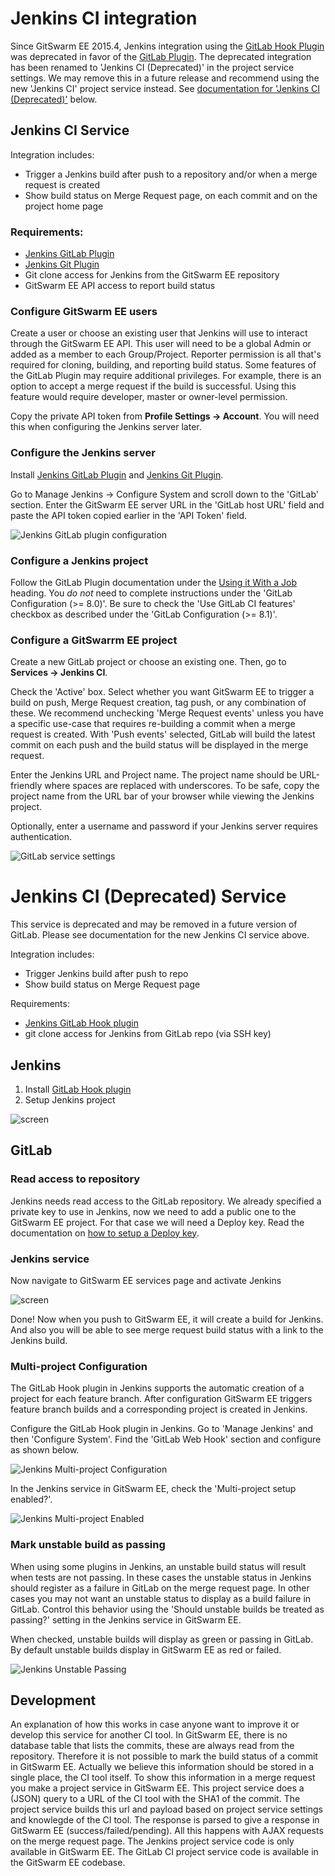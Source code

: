# Jenkins CI integration

Since GitSwarm EE 2015.4, Jenkins integration using the [GitLab Hook
Plugin](https://wiki.jenkins-ci.org/display/JENKINS/GitLab+Hook+Plugin)
was deprecated in favor of the [GitLab
Plugin](https://wiki.jenkins-ci.org/display/JENKINS/GitLab+Plugin).
The deprecated integration has been renamed to 'Jenkins CI (Deprecated)' in
the project service settings. We may remove this in a future release and
recommend using the new 'Jenkins CI' project service instead. See
[documentation for 'Jenkins CI
(Deprecated)'](#jenkins-ci-deprecated-service) below.

## Jenkins CI Service

Integration includes:

* Trigger a Jenkins build after push to a repository and/or when a merge
  request is created
* Show build status on Merge Request page, on each commit and on the
  project home page

### Requirements:

* [Jenkins GitLab
  Plugin](https://wiki.jenkins-ci.org/display/JENKINS/GitLab+Plugin)
* [Jenkins Git
  Plugin](https://wiki.jenkins-ci.org/display/JENKINS/Git+Plugin)
* Git clone access for Jenkins from the GitSwarm EE repository
* GitSwarm EE API access to report build status

### Configure GitSwarm EE users

Create a user or choose an existing user that Jenkins will use to interact
through the GitSwarm EE API. This user will need to be a global Admin or
added as a member to each Group/Project. Reporter permission is all that's
required for cloning, building, and reporting build status. Some features
of the GitLab Plugin may require additional privileges. For example, there
is an option to accept a merge request if the build is successful. Using
this feature would require developer, master or owner-level permission.

Copy the private API token from **Profile Settings -> Account**. You will
need this when configuring the Jenkins server later.

### Configure the Jenkins server

Install [Jenkins GitLab
Plugin](https://wiki.jenkins-ci.org/display/JENKINS/GitLab+Plugin) and
[Jenkins Git
Plugin](https://wiki.jenkins-ci.org/display/JENKINS/Git+Plugin).

Go to Manage Jenkins -> Configure System and scroll down to the 'GitLab'
section. Enter the GitSwarm EE server URL in the 'GitLab host URL' field
and paste the API token copied earlier in the 'API Token' field.

![Jenkins GitLab plugin configuration](jenkins_gitlab_plugin_config.png)

### Configure a Jenkins project

Follow the GitLab Plugin documentation under the [Using it With a
Job](https://github.com/jenkinsci/gitlab-plugin#using-it-with-a-job)
heading. You *do not* need to complete instructions under the 'GitLab
Configuration (>= 8.0)'. Be sure to check the 'Use GitLab CI features'
checkbox as described under the 'GitLab Configuration (>= 8.1)'.

### Configure a GitSwarrm EE project

Create a new GitLab project or choose an existing one. Then, go to
**Services -> Jenkins CI**.

Check the 'Active' box. Select whether you want GitSwarm EE to trigger a
build on push, Merge Request creation, tag push, or any combination of
these. We recommend unchecking 'Merge Request events' unless you have a
specific use-case that requires re-building a commit when a merge request
is created. With 'Push events' selected, GitLab will build the latest
commit on each push and the build status will be displayed in the merge
request.

Enter the Jenkins URL and Project name. The project name should be
URL-friendly where spaces are replaced with underscores. To be safe, copy
the project name from the URL bar of your browser while viewing the Jenkins
project.

Optionally, enter a username and password if your Jenkins server requires
authentication.

![GitLab service settings](jenkins_gitlab_service_settings.png)

# Jenkins CI (Deprecated) Service

This service is deprecated and may be removed in a future version of GitLab.
Please see documentation for the new Jenkins CI service above.

Integration includes:

* Trigger Jenkins build after push to repo
* Show build status on Merge Request page

Requirements: 

* [Jenkins GitLab Hook
  plugin](https://wiki.jenkins-ci.org/display/JENKINS/GitLab+Hook+Plugin)
* git clone access for Jenkins from GitLab repo (via SSH key)

## Jenkins

1. Install [GitLab Hook
   plugin](https://wiki.jenkins-ci.org/display/JENKINS/GitLab+Hook+Plugin)
2. Setup Jenkins project

![screen](jenkins_project.png)


## GitLab

### Read access to repository

Jenkins needs read access to the GitLab repository. We already specified a
private key to use in Jenkins, now we need to add a public one to the
GitSwarm EE project. For that case we will need a Deploy key. Read the
documentation on [how to setup a Deploy
key](../../ssh/README.md#deploy-keys).

### Jenkins service

Now navigate to GitSwarm EE services page and activate Jenkins

![screen](jenkins_gitlab_service.png)

Done! Now when you push to GitSwarm EE, it will create a build for Jenkins.
And also you will be able to see merge request build status with a link to
the Jenkins build.

### Multi-project Configuration

The GitLab Hook plugin in Jenkins supports the automatic creation of a
project for each feature branch. After configuration GitSwarm EE triggers
feature branch builds and a corresponding project is created in Jenkins.

Configure the GitLab Hook plugin in Jenkins. Go to 'Manage Jenkins' and
then 'Configure System'. Find the 'GitLab Web Hook' section and configure
as shown below.

![Jenkins Multi-project Configuration](jenkins_multiproject_configuration.png)

In the Jenkins service in GitSwarm EE, check the 'Multi-project setup
enabled?'.

![Jenkins Multi-project Enabled](jenkins_multiproject_enabled.png)

### Mark unstable build as passing

When using some plugins in Jenkins, an unstable build status will result
when tests are not passing. In these cases the unstable status in Jenkins
should register as a failure in GitLab on the merge request page. In other
cases you may not want an unstable status to display as a build failure in
GitLab. Control this behavior using the 'Should unstable builds be treated
as passing?' setting in the Jenkins service in GitSwarm EE.

When checked, unstable builds will display as green or passing in GitLab.
By default unstable builds display in GitSwarm EE as red or failed.

![Jenkins Unstable Passing](jenkins_unstable_passing.png)

## Development

An explanation of how this works in case anyone want to improve it or
develop this service for another CI tool. In GitSwarm EE, there is no
database table that lists the commits, these are always read from the
repository. Therefore it is not possible to mark the build status of a
commit in GitSwarm EE. Actually we believe this information should be
stored in a single place, the CI tool itself. To show this information in a
merge request you make a project service in GitSwarm EE. This project
service does a (JSON) query to a URL of the CI tool with the SHA1 of the
commit. The project service builds this url and payload based on project
service settings and knowlegde of the CI tool. The response is parsed to
give a response in GitSwarm EE (success/failed/pending). All this happens
with AJAX requests on the merge request page. The Jenkins project service
code is only available in GitSwarm EE. The GitLab CI project service code
is available in the GitSwarm EE codebase.
